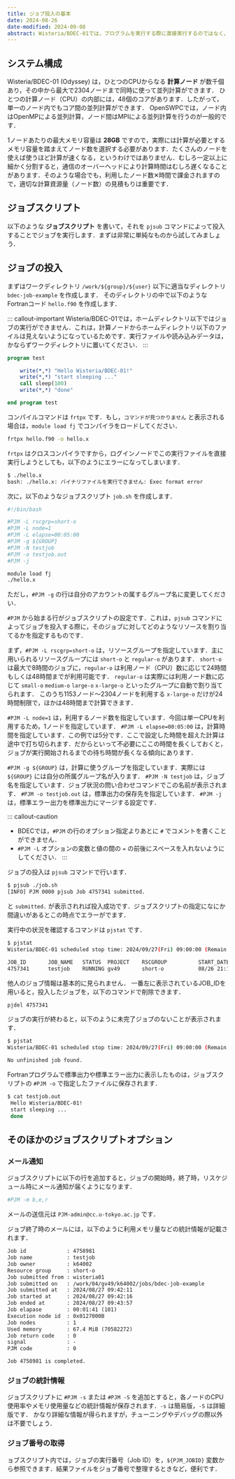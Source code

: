 ```yaml
---
title: ジョブ投入の基本
date: 2024-08-26
date-modified: 2024-09-08
abstract: Wisteria/BDEC-01では，プログラムを実行する際に直接実行するのではなく，そのプログラムを実行するためのジョブスクリプトを作成し，それを投入する，というジョブ管理システムが用いられています．投入されたジョブは計算機が空き次第実行されます．混雑しているときは，何日も待つ必要があるでしょう．その代わり，ジョブを実行しているときには，そのCPUは自分だけが占有する，という仕組みです．ここでは，実際に簡単なジョブスクリプトを書いて投入してみましょう．
---
```


## システム構成

Wisteria/BDEC-01 (Odyssey) は，ひとつのCPUからなる **計算ノード** が数千個あり，その中から最大で2304ノードまで同時に使って並列計算ができます．
ひとつの計算ノード（CPU）の内部には，48個のコアがあります．したがって，単一のノード内でもコア間の並列計算ができます． OpenSWPCでは，ノード内はOpenMPによる並列計算，ノード間はMPIによる並列計算を行うのが一般的です．

1ノードあたりの最大メモリ容量は **28GB** ですので，実際には計算が必要とするメモリ容量を踏まえてノード数を選択する必要があります．たくさんのノードを使えば使うほど計算が速くなる，というわけではありません．むしろ一定以上に細かく分割すると，通信のオーバーヘッドにより計算時間はむしろ遅くなることがあります．そのような場合でも，利用したノード数✕時間で課金されますので，適切な計算資源量（ノード数）の見積もりは重要です．

## ジョブスクリプト

以下のような **ジョブスクリプト** を書いて，それを `pjsub` コマンドによって投入することでジョブを実行します．まずは非常に単純なものから試してみましょう．

## ジョブの投入

まずはワークディレクトリ `/work/${group}/${user}` 以下に適当なディレクトリ `bdec-job-example` を作成します． そのディレクトリの中で以下のようなFortranコード `hello.f90` を作成します．

::: callout-important
Wisteria/BDEC-01では，ホームディレクトリ以下ではジョブの実行ができません．これは，計算ノードからホームディレクトリ以下のファイルは見えないようになっているためです．実行ファイルや読み込みデータは，かならずワークディレクトリに置いてください．
:::

``` fortran
program test

    write(*,*) "Hello Wisteria/BDEC-01!"
    write(*,*) "start sleeping ..."
    call sleep(100)
    write(*,*) "done"

end program test
```

コンパイルコマンドは `frtpx` です．もし，`コマンドが見つかりません` と表示される場合は，`module load fj` でコンパイラをロードしてください．

``` bash
frtpx hello.f90 -o hello.x
```

`frtpx` はクロスコンパイラですから，ログインノードでこの実行ファイルを直接実行しようとしても，以下のようにエラーになってしまいます．

``` bash
$ ./hello.x
bash: ./hello.x: バイナリファイルを実行できません: Exec format error
```

次に，以下のようなジョブスクリプト `job.sh` を作成します．

``` bash
#!/bin/bash

#PJM -L rscgrp=short-o
#PJM -L node=1
#PJM -L elapse=00:05:00
#PJM -g ${GROUP}
#PJM -N testjob
#PJM -o testjob.out
#PJM -j

module load fj
./hello.x
```

ただし，`#PJM -g` の行は自分のアカウントの属するグループ名に変更してください．

`#PJM` から始まる行がジョブスクリプトの設定です．これは，`pjsub` コマンドによってジョブを投入する際に，そのジョブに対してどのようなリソースを割り当てるかを指定するものです．

まず，`#PJM -L rscgrp=short-o` は，リソースグループを指定しています．主に用いられるリソースグループには `short-o` と `regular-o` があります． `short-o` は最大で8時間のジョブに，`regular-o` は利用ノード（CPU）数に応じて24時間もしくは48時間までが利用可能です． `regular-o` は実際には利用ノード数に応じて `small-o` `medium-o` `large-o` `x-large-o` といったグループに自動で割り当てられます． このうち1153ノード〜2304ノードを利用する `x-large-o` だけが24時間制限で，ほかは48時間まで計算できます．

`#PJM -L node=1` は，利用するノード数を指定しています．今回は単一CPUを利用するため，1ノードを指定しています． `#PJM -L elapse=00:05:00` は，計算時間を指定しています．この例では5分です．ここで設定した時間を超えた計算は途中で打ち切られます．だからといって不必要にここの時間を長くしておくと，ジョブが実行開始されるまでの待ち時間が長くなる傾向にあります．

`#PJM -g ${GROUP}` は，計算に使うグループを指定しています．実際には `${GROUP}` には自分の所属グループ名が入ります． `#PJM -N testjob` は，ジョブ名を指定しています．ジョブ状況の問い合わせコマンドでこの名前が表示されます． `#PJM -o testjob.out` は，標準出力の保存先を指定しています． `#PJM -j` は，標準エラー出力を標準出力にマージする設定です．

::: callout-caution

- BDECでは，`#PJM` の行のオプション指定よりあとに `#` でコメントを書くことができません．
- `#PJM -L` オプションの変数と値の間の `=` の前後にスペースを入れないようにしてください．
:::

ジョブの投入は `pjsub` コマンドで行います．

``` bash
$ pjsub ./job.sh 
[INFO] PJM 0000 pjsub Job 4757341 submitted.
```

と `submitted.` が表示されれば投入成功です．ジョブスクリプトの指定になにか間違いがあるとこの時点でエラーがでます．

実行中の状況を確認するコマンドは `pjstat` です．

``` bash
$ pjstat
Wisteria/BDEC-01 scheduled stop time: 2024/09/27(Fri) 09:00:00 (Remain: 31days 11:40:58)

JOB_ID       JOB_NAME   STATUS  PROJECT    RSCGROUP          START_DATE        ELAPSE           TOKEN           NODE  GPU
4757341      testjob    RUNNING gv49       short-o           08/26 21:19:00<   00:00:03           0.0              1    -
```

他人のジョブ情報は基本的に見られません． 一番左に表示されているJOB_IDを用いると，投入したジョブを，以下のコマンドで削除できます．

``` bash
pjdel 4757341
```

ジョブの実行が終わると，以下のように未完了ジョブのないことが表示されます．

``` bash
$ pjstat
Wisteria/BDEC-01 scheduled stop time: 2024/09/27(Fri) 09:00:00 (Remain: 31days 11:38:58)

No unfinished job found.
```

Fortranプログラムで標準出力や標準エラー出力に表示したものは，ジョブスクリプトの `#PJM -o` で指定したファイルに保存されます．

``` bash
$ cat testjob.out 
 Hello Wisteria/BDEC-01!
 start sleeping ...
 done
```

## そのほかのジョブスクリプトオプション

### メール通知

ジョブスクリプトに以下の行を追加すると，ジョブの開始時，終了時，リスケジュール時にメール通知が届くようになります．

``` bash
#PJM -m b,e,r
```

メールの送信元は `PJM-admin@cc.u-tokyo.ac.jp` です．

ジョブ終了時のメールには，以下のように利用メモリ量などの統計情報が記載されます．

``` txt
Job id             : 4758981
Job name           : testjob
Job owner          : k64002
Resource group     : short-o
Job submitted from : wisteria01
Job submitted on   : /work/04/gv49/k64002/jobs/bdec-job-example
Job submitted at   : 2024/08/27 09:42:11
Job started at     : 2024/08/27 09:42:16
Job ended at       : 2024/08/27 09:43:57
Job elapase        : 00:01:41 (101)
Execution node id  : 0x0127000B
Job nodes          : 1
Used memory        : 67.4 MiB (70582272)
Job return code    : 0
signal             : -
PJM code           : 0

Job 4758981 is completed.
```

### ジョブの統計情報

ジョブスクリプトに `#PJM -s` または `#PJM -S` を追加とすると，各ノードのCPU使用率やメモリ使用量などの統計情報が保存されます．`-s` は簡易版，`-S` は詳細版です． かなり詳細な情報が得られますが，チューニングやデバッグの際以外は不要でしょう．

### ジョブ番号の取得

ョブスクリプト内では，ジョブの実行番号（Job ID）を，`${PJM_JOBID}` 変数から参照できます．結果ファイルをジョブ番号で整理するときなど，便利です．
